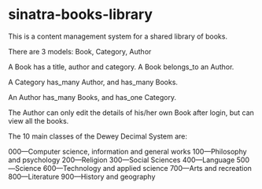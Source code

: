 # sinatra-books-library

This is a content management system for a shared library of books.

There are 3 models: Book, Category, Author

A Book has a title, author and category. A Book belongs_to an Author.

A Category has_many Author, and has_many Books.

An Author has_many Books, and has_one Category.

The Author can only edit the details of his/her own Book after login, but can view all the books.

The 10 main classes of the Dewey Decimal System are:

000—Computer science, information and general works
100—Philosophy and psychology
200—Religion
300—Social Sciences
400—Language
500—Science
600—Technology and applied science
700—Arts and recreation
800—Literature
900—History and geography
